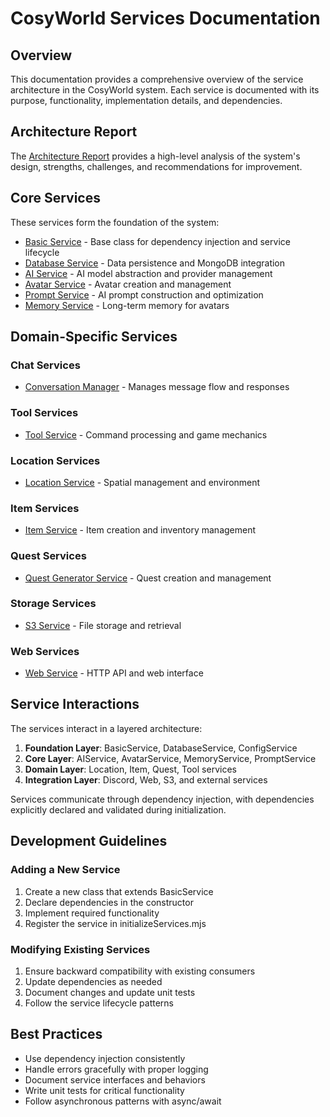 # CosyWorld Services Documentation

## Overview
This documentation provides a comprehensive overview of the service architecture in the CosyWorld system. Each service is documented with its purpose, functionality, implementation details, and dependencies.

## Architecture Report
The [Architecture Report](architecture-report.md) provides a high-level analysis of the system's design, strengths, challenges, and recommendations for improvement.

## Core Services
These services form the foundation of the system:

- [Basic Service](core/basicService.md) - Base class for dependency injection and service lifecycle
- [Database Service](core/databaseService.md) - Data persistence and MongoDB integration
- [AI Service](core/aiService.md) - AI model abstraction and provider management
- [Avatar Service](core/avatarService.md) - Avatar creation and management
- [Prompt Service](core/promptService.md) - AI prompt construction and optimization
- [Memory Service](core/memoryService.md) - Long-term memory for avatars

## Domain-Specific Services

### Chat Services
- [Conversation Manager](chat/conversationManager.md) - Manages message flow and responses

### Tool Services
- [Tool Service](tools/toolService.md) - Command processing and game mechanics

### Location Services
- [Location Service](location/locationService.md) - Spatial management and environment

### Item Services
- [Item Service](item/itemService.md) - Item creation and inventory management

### Quest Services
- [Quest Generator Service](quest/questGeneratorService.md) - Quest creation and management

### Storage Services
- [S3 Service](s3/s3Service.md) - File storage and retrieval

### Web Services
- [Web Service](web/webService.md) - HTTP API and web interface

## Service Interactions
The services interact in a layered architecture:

1. **Foundation Layer**: BasicService, DatabaseService, ConfigService
2. **Core Layer**: AIService, AvatarService, MemoryService, PromptService
3. **Domain Layer**: Location, Item, Quest, Tool services
4. **Integration Layer**: Discord, Web, S3, and external services

Services communicate through dependency injection, with dependencies explicitly declared and validated during initialization.

## Development Guidelines

### Adding a New Service
1. Create a new class that extends BasicService
2. Declare dependencies in the constructor
3. Implement required functionality
4. Register the service in initializeServices.mjs

### Modifying Existing Services
1. Ensure backward compatibility with existing consumers
2. Update dependencies as needed
3. Document changes and update unit tests
4. Follow the service lifecycle patterns

## Best Practices
- Use dependency injection consistently
- Handle errors gracefully with proper logging
- Document service interfaces and behaviors
- Write unit tests for critical functionality
- Follow asynchronous patterns with async/await